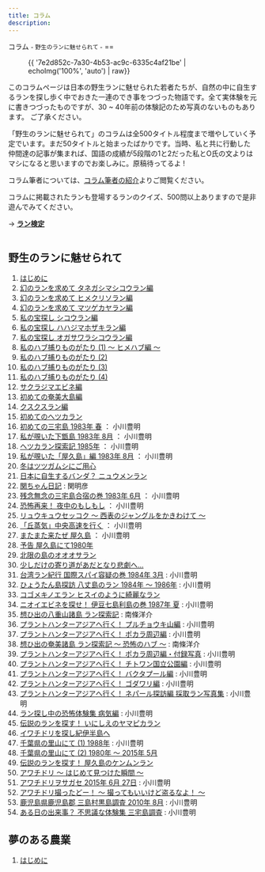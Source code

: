 ```yaml
---
title: コラム
description:
---
```

<link rel="stylesheet" href="/assets/stylesheets/news_column.css" />
<link rel="stylesheet" href="/assets/stylesheets/news.css" />
コラム <small>- 野生のランに魅せられて -</small>
==

<figure>
{{ '7e2d852c-7a30-4b53-ac9c-6335c4af21be' | echoImg('100%', 'auto') | raw}}
</figure>

このコラムページは日本の野生ランに魅せられた若者たちが、自然の中に自生するランを探し歩く中でおきた一連のでき事をつづった物語です。全て実体験を元に書きつづったものですが、30 ~ 40年前の体験記のため写真のないものもあります。
ご了承ください。

「野生のランに魅せられて」のコラムは全500タイトル程度まで増やしていく予定でいます。まだ50タイトルと始まったばかりです。当時、私と共に行動した仲間達の記事が集まれば、国語の成績が5段階の1と2だった私とO氏の文よりはマシになると思いますのでお楽しみに。原稿待ってるよ !

コラム筆者については、[コラム筆者の紹介](columns/authors/)よりご閲覧ください。

コラムに掲載されたランも登場するランのクイズ、500問以上ありますので是非遊んでみてください。

→ <b><a href="/play/orchid_exam">ラン検定</a></b>

<div class="column">
  <section class="column_section">
    <h1 class="column_section_title">野生のランに魅せられて</h1>
    <ol class="column_section_list">
      <li class="column_section_list_item">
        <a href="/columns/introduction_for_column">はじめに</a>
      </li>
      <li class="column_section_list_item">
        <a href="/columns/adventure_for_tanegashimashikouran">幻のランを求めて タネガシマシコウラン編</a>
      </li>
      <li class="column_section_list_item">
        <a href="/columns/adventure_for_himekurisoran">幻のランを求めて ヒメクリソラン編</a>
      </li>
      <li class="column_section_list_item">
        <a href="/columns/adventure_for_matsugekayaran">幻のランを求めて マツゲカヤラン編</a>
      </li>
      <li class="column_section_list_item">
        <a href="/columns/adventure_for_shikouran">私の宝探し シコウラン編</a>
      </li>
      <li class="column_section_list_item">
        <a href="/columns/adventure_for_hahazimahozakiran">私の宝探し ハハジマホザキラン編</a>
      </li>
      <li class="column_section_list_item">
        <a href="/columns/adventure_for_ogasawarashikouran">私の宝探し オガサワラシコウラン編</a>
      </li>
      <li class="column_section_list_item">
        <a href="/columns/encounter_with_poison_snake_1">私のハブ捕りものがたり (1) ～ ヒメハブ編 ～</a>
      </li>
      <li class="column_section_list_item">
        <a href="/columns/encounter_with_poison_snake_2">私のハブ捕りものがたり (2)</a>
      </li>
      <li class="column_section_list_item">
        <a href="/columns/encounter_with_poison_snake_3">私のハブ捕りものがたり (3)</a>
      </li>
      <li class="column_section_list_item">
        <a href="/columns/encounter_with_poison_snake_4">私のハブ捕りものがたり (4)</a>
      </li>
      <li class="column_section_list_item">
        <a href="/columns/adventure_for_sakurajimaebine">サクラジマエビネ編</a>
      </li>
      <li class="column_section_list_item">
        <a href="/columns/adventure_for_kinoesasaran">初めての奄美大島編</a>
      </li>
      <li class="column_section_list_item">
        <a href="/columns/adventure_for_kusukusuran">クスクスラン編</a>
      </li>
      <li class="column_section_list_item">
        <a href="/columns/adventure_for_hetsukaran">初めてのへツカラン</a>
      </li>
      <li class="column_section_list_item">
        <a href="/columns/journey_to_miyakejima_in_Spring_1983">初めての三宅島 1983年 春</a> ： 小川豊明
      </li>
      <li class="column_section_list_item">
        <a href="/columns/journey_to_shimokoshikijima_in_August_1983">私が覗いた下甑島 1983年 8月</a> ： 小川豊明
      </li>
      <li class="column_section_list_item">
        <a href="/columns/adventure_for_hetsukaran_in_Spring_1985">ヘツカラン探索記 1985年</a> ： 小川豊明
      </li>
      <li class="column_section_list_item">
        <a href="/columns/journey_to_yakushima_in_August_1983">私が覗いた「屋久島」編 1983年 8月</a> ： 小川豊明
      </li>
      <li class="column_section_list_item">
        <a href="/columns/be_careful_with_tsutsugamushi">冬はツツガムシにご用心</a>
      </li>
      <li class="column_section_list_item">
        <a href="/columns/adventure_for_nyuumenran">日本に自生するバンダ？ ニュウメンラン</a>
      </li>
      <li class="column_section_list_item">
        <a href="/columns/seki_diary_in_1985_0302">関ちゃん日記</a> : 関明彦
      </li>
      <li class="column_section_list_item">
        <a href="/columns/journey_to_miyakezima_in_June_1983">残念無念の三宅島合宿の巻 1983年 6月</a> ： 小川豊明
      </li>
      <li class="column_section_list_item">
        <a href="/columns/journey_to_koshikijima_in_January_1984">恐怖再来！ 夜中のもしもし</a> ： 小川豊明
      </li>
      <li class="column_section_list_item">
        <a href="/columns/adventure_for_ryukyusekkoku">リュウキュウセッコク ～ 西表のジャングルをかきわけて ～</a>
      </li>
      <li class="column_section_list_item">
        <a href="/columns/journey_to_nagano_in_1984">「丘蒸気」中央高速を行く</a> ： 小川豊明
      </li>
      <li class="column_section_list_item">
        <a href="/columns/journey_to_yakushima_in_August_1984">またまた来たぜ 屋久島</a> ： 小川豊明
      </li>
      <li class="column_section_list_item">
        <a href="/columns/journey_to_yakushima_in_1980">予告 屋久島にて1980年</a>
      </li>
      <li class="column_section_list_item">
        <a href="/columns/adventure_for_oosaran">北限の島のオオオサラン</a>
      </li>
      <li class="column_section_list_item">
        <a href="/columns/goodbye_hustler250">少しだけの寄り道があだとなり悲劇へ…</a>
      </li>
      <li class="column_section_list_item">
        <a href="/columns/international_spying_1984_3">台湾ラン紀行 国際スパイ容疑の巻 1984年 3月</a> : 小川豊明
      </li>
      <li class="column_section_list_item">
        <a href="/columns/gourd_island_exploring_1984_85_86">ひょうたん島探訪 八丈島のラン 1984年 ～ 1986年</a> : 小川豊明
      </li>
      <li class="column_section_list_item">
        <a href="/columns/beautiful_liparis_elliptica">コゴメキノエラン ヒスイのように綺麗なラン</a>
      </li>
      <li class="column_section_list_item">
        <a href="/columns/search_for_nioiebine">ニオイエビネを探せ！ 伊豆七島利島の巻 1987年 夏</a> : 小川豊明
      </li>
      <li class="column_section_list_item">
        <a href="/columns/journey_to_yaeyamashotou">想ひ出の八重山諸島 ラン探索記</a> : 南條洋介
      </li>
      <li class="column_section_list_item">
        <a href="/columns/plant_hunter_in_asia_1">プラントハンターアジアへ行く！ プルチョウキ山編</a> : 小川豊明
      </li>
      <li class="column_section_list_item">
        <a href="/columns/plant_hunter_in_asia_2">プラントハンターアジアへ行く！ ポカラ周辺編</a> : 小川豊明
      </li>
      <li class="column_section_list_item">
        <a href="/columns/journey_to_amamishotou">想ひ出の奄美諸島 ラン探索記 ～ 恐怖のハブ ～</a> : 南條洋介
      </li>
      <li class="column_section_list_item">
        <a href="/columns/plant_hunter_in_asia_2_photos">プラントハンターアジアへ行く！ ポカラ周辺編・付録写真</a> : 小川豊明
      </li>
      <li class="column_section_list_item">
        <a href="/columns/plant_hunter_in_asia_3">プラントハンターアジアへ行く！ チトワン国立公園編</a> : 小川豊明
      </li>
      <li class="column_section_list_item">
        <a href="/columns/plant_hunter_in_asia_4">プラントハンターアジアへ行く！ バクタプール編</a> : 小川豊明
      </li>
      <li class="column_section_list_item">
        <a href="/columns/plant_hunter_in_asia_5">プラントハンターアジアへ行く！ ゴダワリ編</a> : 小川豊明
      </li>
      <li class="column_section_list_item">
        <a href="/columns/plant_hunter_in_asia_6">プラントハンターアジアへ行く！ ネパール探訪編 採取ラン写真集</a> : 小川豊明
      </li>
      <li class="column_section_list_item">
        <a href="/columns/fear_experiences_in_searching_for_orchid">ラン探し中の恐怖体験集 病気編</a> : 小川豊明
      </li>
      <li class="column_section_list_item">
        <a href="/columns/searching_for_yamapikaran">伝説のランを探す！ いにしえのヤマピカラン</a>
      </li>
      <li class="column_section_list_item">
        <a href="/columns/searching_for_iwachidori_in_kiihanto">イワチドリを探し紀伊半島へ</a>
      </li>
      <li class="column_section_list_item">
        <a href="/columns/country_hill_in_Chiba_1">千葉県の里山にて (1) 1988年</a> : 小川豊明
      </li>
      <li class="column_section_list_item">
        <a href="/columns/country_hill_in_Chiba_2">千葉県の里山にて (2) 1980年 ～ 2015年 5月</a>
      </li>
      <li class="column_section_list_item">
        <a href="/columns/searching_for_kenmunran">伝説のランを探す！ 屋久島のケンムンラン</a>
      </li>
      <li class="column_section_list_item">
        <a href="/columns/encounter_with_awachidori_at_first_sight">アワチドリ ～ はじめて見つけた瞬間 ～</a>
      </li>
      <li class="column_section_list_item">
        <a href="/columns/searching_for_awachidori">アワチドリヲサガセ 2015年 6月 27日</a> : 小川豊明
      </li>
      <li class="column_section_list_item">
        <a href="/columns/taking_a_photo_of_awachidori">アワチドリ撮ったどー！ ～ 撮ってもいいけど盗るなよ！ ～</a>
      </li>
      <li class="column_section_list_item">
        <a href="/columns/kuroshima_investigation_symbol">鹿児島県鹿児島郡 三島村黒島調査 2010年 8月</a> : 小川豊明
      </li>
      <li class="column_section_list_item">
        <a href="/columns/strange_experience_in_miyakejima">ある日の出来事？ 不思議な体験集 三宅島調査</a> : 小川豊明
      </li>
    </ol>
  </section>
  <section class="column_section">
    <h1 class="column_section_title">夢のある農業</h1>
    <ol class="column_section_list">
      <li class="column_section_list_item">
        <a href="/columns/introduction_for_column_second">はじめに</a>
      </li>
    </ol>
  </section>
</div>

